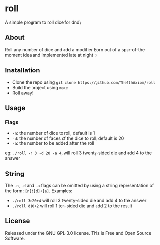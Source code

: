 # roll

A simple program to roll dice for dnd\

## About

Roll any number of dice and add a modifier
Born out of a spur-of-the moment idea and implemented late at night :)

## Installation
- Clone the repo using `git clone https://github.com/The5thAxiom/roll`
- Build the project using `make`
- Roll away!

## Usage

### Flags
- `-n`: the number of dice to roll, default is 1
- `-d`: the number of faces of the dice to roll, default is 20
- `-a`: the number to be added after the roll

eg: `./roll -n 3 -d 20 -a 4`, will roll 3 twenty-sided die and add 4 to the answer

## String
The `-n`, `-d` and `-a` flags can be omitted by using a string representation of the form: `[n]d[d]+[a]`.
Examples:
- `./roll 3d20+4` will roll 3 twenty-sided die and add 4 to the answer
- `./roll d10+2` will roll 1 ten-sided die and add 2 to the result 


## License
Released under the GNU GPL-3.0 license. This is Free and Open Source Software.